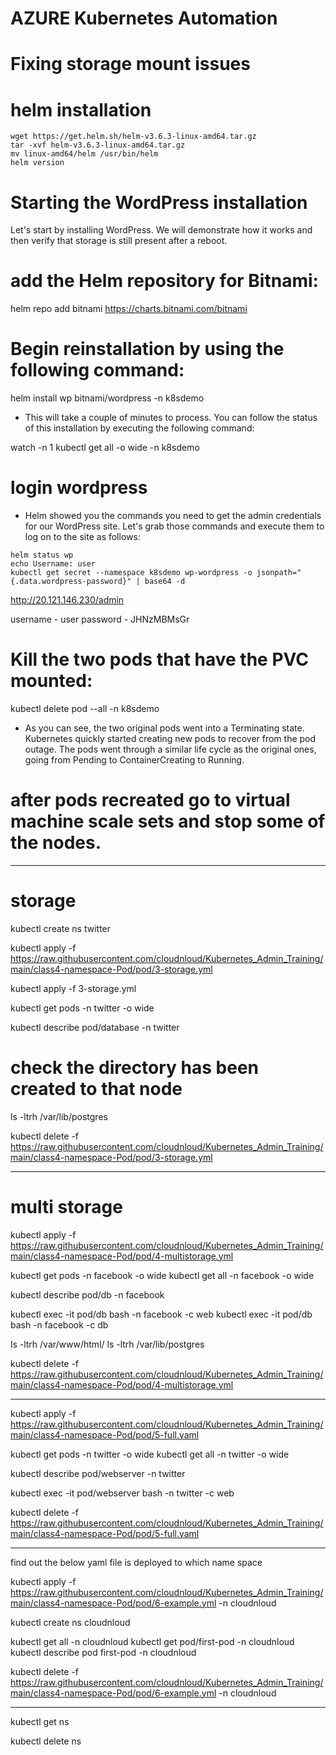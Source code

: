 # AZURE Kubernetes Automation

# Fixing storage mount issues

# helm installation

```
wget https://get.helm.sh/helm-v3.6.3-linux-amd64.tar.gz
tar -xvf helm-v3.6.3-linux-amd64.tar.gz
mv linux-amd64/helm /usr/bin/helm
helm version
```

# Starting the WordPress installation

Let's start by installing WordPress. We will demonstrate how it works and then verify that storage is still present after a reboot.


# add the Helm repository for Bitnami:
helm repo add bitnami https://charts.bitnami.com/bitnami

# Begin reinstallation by using the following command:

helm install wp bitnami/wordpress -n k8sdemo

- This will take a couple of minutes to process. You can follow the status of this installation by executing the following command:


watch -n 1 kubectl get all -o wide -n k8sdemo


# login wordpress

- Helm showed you the commands you need to get the admin credentials for our WordPress site. Let's grab those commands and execute them to log on to the site as follows:
```
helm status wp
echo Username: user
kubectl get secret --namespace k8sdemo wp-wordpress -o jsonpath="{.data.wordpress-password}" | base64 -d
```

http://20.121.146.230/admin

username - user
password - JHNzMBMsGr

# Kill the two pods that have the PVC mounted: 

kubectl delete pod --all -n k8sdemo

- As you can see, the two original pods went into a Terminating state. Kubernetes quickly started creating new pods to recover from the pod outage. The pods went through a similar life cycle as the original ones, going from Pending to ContainerCreating to Running.


# after pods recreated go to virtual machine scale sets and stop some of the nodes.

--------------------------------------------------------------------------------------------------------------------
# storage

kubectl create ns twitter

kubectl apply -f https://raw.githubusercontent.com/cloudnloud/Kubernetes_Admin_Training/main/class4-namespace-Pod/pod/3-storage.yml

kubectl apply -f 3-storage.yml

kubectl get pods -n twitter -o wide

kubectl describe pod/database -n twitter


# check the directory has been created to that node

ls -ltrh /var/lib/postgres

kubectl delete -f https://raw.githubusercontent.com/cloudnloud/Kubernetes_Admin_Training/main/class4-namespace-Pod/pod/3-storage.yml

****************************************************************************************************************************************
# multi storage
kubectl apply -f https://raw.githubusercontent.com/cloudnloud/Kubernetes_Admin_Training/main/class4-namespace-Pod/pod/4-multistorage.yml

kubectl get pods -n facebook -o wide
kubectl get all -n facebook -o wide

kubectl describe pod/db -n facebook

kubectl exec -it pod/db bash -n facebook -c web
kubectl exec -it pod/db bash -n facebook -c db

ls -ltrh /var/www/html/
ls -ltrh /var/lib/postgres

kubectl delete -f https://raw.githubusercontent.com/cloudnloud/Kubernetes_Admin_Training/main/class4-namespace-Pod/pod/4-multistorage.yml

***************************************************************************************************************************************
kubectl apply -f https://raw.githubusercontent.com/cloudnloud/Kubernetes_Admin_Training/main/class4-namespace-Pod/pod/5-full.yaml

kubectl get pods -n twitter -o wide
kubectl get all -n twitter -o wide

kubectl describe pod/webserver -n twitter

kubectl exec -it pod/webserver bash -n twitter -c web

kubectl delete -f https://raw.githubusercontent.com/cloudnloud/Kubernetes_Admin_Training/main/class4-namespace-Pod/pod/5-full.yaml
***************************************************************************************************************************************
find out the below yaml file is deployed to which name space

kubectl apply -f https://raw.githubusercontent.com/cloudnloud/Kubernetes_Admin_Training/main/class4-namespace-Pod/pod/6-example.yml -n cloudnloud

kubectl create ns cloudnloud

kubectl get all -n cloudnloud
kubectl get pod/first-pod -n cloudnloud
kubectl describe pod first-pod -n cloudnloud

kubectl delete -f https://raw.githubusercontent.com/cloudnloud/Kubernetes_Admin_Training/main/class4-namespace-Pod/pod/6-example.yml -n cloudnloud
********************************************************************************************
kubectl get ns

kubectl delete ns <namespace>



